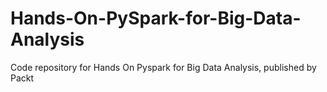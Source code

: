 # Hands-On-PySpark-for-Big-Data-Analysis
Code repository for Hands On Pyspark for Big Data Analysis, published by Packt

